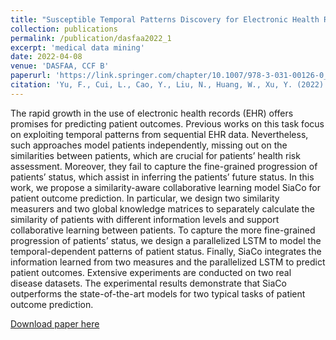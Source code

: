 ```yaml
---
title: "Susceptible Temporal Patterns Discovery for Electronic Health Records via Adversarial Attack"
collection: publications
permalink: /publication/dasfaa2022_1
excerpt: 'medical data mining'
date: 2022-04-08
venue: 'DASFAA, CCF B'
paperurl: 'https://link.springer.com/chapter/10.1007/978-3-031-00126-0_31'
citation: 'Yu, F., Cui, L., Cao, Y., Liu, N., Huang, W., Xu, Y. (2022). Similarity-Aware Collaborative Learning for Patient Outcome Prediction. In: Bhattacharya, A., et al. Database Systems for Advanced Applications. DASFAA 2022. Lecture Notes in Computer Science, vol 13246. Springer, Cham. https://doi.org/10.1007/978-3-031-00126-0_31'
---
```


The rapid growth in the use of electronic health records (EHR) offers promises for predicting patient outcomes. Previous works on this task focus on exploiting temporal patterns from sequential EHR data. Nevertheless, such approaches model patients independently, missing out on the similarities between patients, which are crucial for patients’ health risk assessment. Moreover, they fail to capture the fine-grained progression of patients’ status, which assist in inferring the patients’ future status. In this work, we propose a similarity-aware collaborative learning model SiaCo for patient outcome prediction. In particular, we design two similarity measurers and two global knowledge matrices to separately calculate the similarity of patients with different information levels and support collaborative learning between patients. To capture the more fine-grained progression of patients’ status, we design a parallelized LSTM to model the temporal-dependent patterns of patient status. Finally, SiaCo integrates the information learned from two measures and the parallelized LSTM to predict patient outcomes. Extensive experiments are conducted on two real disease datasets. The experimental results demonstrate that SiaCo outperforms the state-of-the-art models for two typical tasks of patient outcome prediction.

[Download paper here](https://link.springer.com/chapter/10.1007/978-3-031-00126-0_31)
